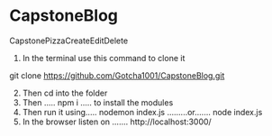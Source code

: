 # CapstoneBlog
CapstonePizzaCreateEditDelete

1. In the terminal use this command to clone it


git clone https://github.com/Gotcha1001/CapstoneBlog.git

2. Then cd into the folder
3. Then .....   npm i    ..... to install the modules
4. Then run it using.....    nodemon index.js  .........or.......   node index.js
5. In the browser listen on ....... http://localhost:3000/
